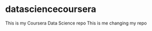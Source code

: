 datasciencecoursera
===================

This is my Coursera Data Science repo
This is me changing my repo
